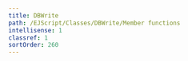 ```yaml
---
title: DBWrite
path: /EJScript/Classes/DBWrite/Member functions
intellisense: 1
classref: 1
sortOrder: 260
---
```





